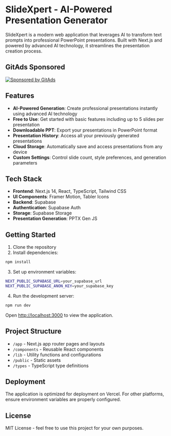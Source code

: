 # SlideXpert - AI-Powered Presentation Generator

SlideXpert is a modern web application that leverages AI to transform text prompts into professional PowerPoint presentations. Built with Next.js and powered by advanced AI technology, it streamlines the presentation creation process.

<!-- GitAds-Verify: XMZKHLFSYTLHC4GBDFAUKGK2QBPTUN1E -->
## GitAds Sponsored
[![Sponsored by GitAds](https://gitads.dev/v1/ad-serve?source=hothead01th/slidexpert@github)](https://gitads.dev/v1/ad-track?source=hothead01th/slidexpert@github)


## Features

- **AI-Powered Generation**: Create professional presentations instantly using advanced AI technology
- **Free to Use**: Get started with basic features including up to 5 slides per presentation
- **Downloadable PPT**: Export your presentations in PowerPoint format
- **Presentation History**: Access all your previously generated presentations
- **Cloud Storage**: Automatically save and access presentations from any device
- **Custom Settings**: Control slide count, style preferences, and generation parameters

## Tech Stack

- **Frontend**: Next.js 14, React, TypeScript, Tailwind CSS
- **UI Components**: Framer Motion, Tabler Icons
- **Backend**: Supabase
- **Authentication**: Supabase Auth
- **Storage**: Supabase Storage
- **Presentation Generation**: PPTX Gen JS

## Getting Started

1. Clone the repository
2. Install dependencies:
```bash
npm install
```

3. Set up environment variables:
```bash
NEXT_PUBLIC_SUPABASE_URL=your_supabase_url
NEXT_PUBLIC_SUPABASE_ANON_KEY=your_supabase_key
```

4. Run the development server:
```bash
npm run dev
```

Open [http://localhost:3000](http://localhost:3000) to view the application.

## Project Structure

- `/app` - Next.js app router pages and layouts
- `/components` - Reusable React components
- `/lib` - Utility functions and configurations
- `/public` - Static assets
- `/types` - TypeScript type definitions

## Deployment

The application is optimized for deployment on Vercel. For other platforms, ensure environment variables are properly configured.

## License

MIT License - feel free to use this project for your own purposes.
